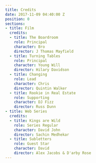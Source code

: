 ```yaml
---
title: Credits
date: 2017-11-09 04:40:00 Z
position: 0
sections:
- title: Film
  credits:
  - title: The Boardroom
    role: Principal
    character: Bro
    director: J Thomas Mayfield
  - title: Turning Tables
    role: Principal
    character: Young Will
    director: Hilary Davidson
  - title: Changing
    role: Lead
    character: Chris
    director: Quintin Walker
  - title: Rookie in Real Estate
    role: Supporting
    character: DJ Fizz
    director: Russ Dunn
- title: Web Series
  credits:
  - title: Kings are Wild
    role: Series Regular
    character: David John
    director: Sachin Medhekar
  - title: Subletters
    role: Guest Star
    character: David
    director: Alex Jacobs & D'arby Rose
---
```


